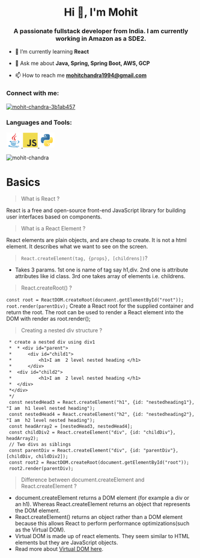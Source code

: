 <h1 align="center">Hi 👋, I'm Mohit</h1>
<h3 align="center">A passionate fullstack developer from India. I am currently working in Amazon as a SDE2.</h3>

- 🌱 I’m currently learning **React**

- 💬 Ask me about **Java, Spring, Spring Boot, AWS, GCP**

- 📫 How to reach me **mohitchandra1994@gmail.com**

<h3 align="left">Connect with me:</h3>
<p align="left">
<a href="https://linkedin.com/in/mohit-chandra-3b1ab457" target="blank"><img align="center" src="https://raw.githubusercontent.com/rahuldkjain/github-profile-readme-generator/master/src/images/icons/Social/linked-in-alt.svg" alt="mohit-chandra-3b1ab457" height="30" width="40" /></a>
</p>

<h3 align="left">Languages and Tools:</h3>
<p align="left"> <a href="https://www.java.com" target="_blank" rel="noreferrer"> <img src="https://raw.githubusercontent.com/devicons/devicon/master/icons/java/java-original.svg" alt="java" width="40" height="40"/> </a> <a href="https://developer.mozilla.org/en-US/docs/Web/JavaScript" target="_blank" rel="noreferrer"> <img src="https://raw.githubusercontent.com/devicons/devicon/master/icons/javascript/javascript-original.svg" alt="javascript" width="40" height="40"/> </a> <a href="https://www.python.org" target="_blank" rel="noreferrer"> <img src="https://raw.githubusercontent.com/devicons/devicon/master/icons/python/python-original.svg" alt="python" width="40" height="40"/> </a> </p>

<p><img align="center" src="https://github-readme-stats.vercel.app/api/top-langs?username=mohit-chandra&show_icons=true&locale=en&layout=compact" alt="mohit-chandra" /></p>

# Basics 

> What is React ?

React is a free and open-source front-end JavaScript library for building user interfaces based on components.

> What is a React Element ?

React elements are plain objects, and are cheap to create. It is not a html element. It describes what we want to see on the screen.

> `React.createElement(tag, {props}, [childrens])`?

- Takes 3 params. 1st one is name of tag say h1,div. 2nd one is attribute attributes like id class. 3rd one takes array of elements i.e. childrens.

> React.createRoot() ?

`const root = ReactDOM.createRoot(document.getElementById("root"));
root.render(parentDiv);`
Create a React root for the supplied container and return the root. The root can be used to render a React element into the DOM with render as root.render();

> Creating a nested div structure ?

``` /**
 * create a nested div using div1
 *  * <div id="parent">
 *      <div id="child1">
 *          <h1>I am  2 level nested heading </h1>
 *      </div>
 *  <div id="child2">
 *          <h1>I am  2 level nested heading </h1>
 *  </div>
 *</div> 
 */
 const nestedHead3 = React.createElement("h1", {id: "nestedheading1"}, "I am  h1 level nested heading");
 const nestedHead4 = React.createElement("h2", {id: "nestedheading2"}, "I am  h2 level nested heading");
 const headArray2 = [nestedHead3, nestedHead4];
 const childDiv2 = React.createElement("div", {id: "childDiv"}, headArray2);
 // Two divs as siblings
 const parentDiv = React.createElement("div", {id: "parentDiv"}, [childDiv, childDiv2]);
 const root2 = ReactDOM.createRoot(document.getElementById("root"));
 root2.render(parentDiv);
 ```
 > Difference between document.createElement and React.createElement ? 

- document.createElement returns a DOM element (for example a div or an h1). Whereas React.createElement returns an object that represents the DOM element.
- React.createElement() returns an object rather than a DOM element because this allows React to perform performance optimizations(such as the Virtual DOM).
- Virtual DOM is made up of react elements. They seem similar to HTML elements but they are JavaScript objects.
- Read more about [Virtual DOM here](https://www.geeksforgeeks.org/reactjs-virtual-dom/).
 
